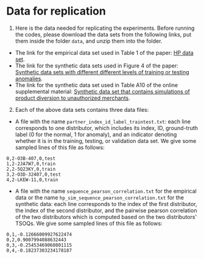 # Data for replication

1. Here is the data needed for replicating the experiments. Before running the codes, please download the data sets from the following links, put them inside the folder `data`, and unzip them into the folder.
* The link for the empirical data set used in Table 1 of the paper: [HP data set](https://drive.google.com/file/d/1yHZzEEmfAb8iHmFnmuuVPy_3Ag4d0FF5/view?usp=sharing).
* The link for the synthetic data sets used in Figure 4 of the paper: [Synthetic data sets with different different levels of training or testing anomalies](https://drive.google.com/file/d/1CV71PaW24BPA6o-TA42FaqnAW1PrMpuv/view?usp=sharing).
* The link for the synthetic data set used in Table A10 of the online supplemental material: [Synthetic data set that contains simulations of product diversion to unauthorized merchants](https://drive.google.com/file/d/1wkI8IPgz2Q57sBoEYGxPqcPACKW3arh5/view?usp=sharing).

2. Each of the above data sets contains three data files:
* A file with the name `partner_index_id_label_traintest.txt`: each line corresponds to one distributor, which includes its index, ID, ground-truth label (0 for the normal, 1 for anomaly), and an indicator denoting whether it is in the training, testing, or validation data set. We give some sampled lines of this file as follows:
```
0,2-O3B-407,0,test
1,2-2JA7W7,0,train
2,2-5Q23KY,0,train
3,2-O3D-32407,0,test
4,2-LKEW-11,0,train
```
* A file with the name `sequence_pearson_correlation.txt` for the empirical data or the name `hp_sim_sequence_pearson_correlation.txt` for the synthetic data: each line corresponds to the index of the first distributor, the index of the second distributor, and the pairwise pearson correlation of the two distributors which is computed based on the two distributors' TSOQs. We give some sampled lines of this file as follows:
```
0,1,-0.12666009927622474
0,2,0.9007994088632443
0,3,-0.25453469060801115
0,4,-0.18237303234178187
```